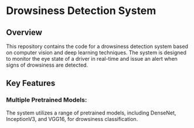 # Drowsiness Detection System
## Overview
  This repository contains the code for a drowsiness detection system based on computer vision and deep learning techniques. The system is designed to monitor the eye state of a driver in     real-time and issue an alert when signs of drowsiness are detected.
## Key Features
### Multiple Pretrained Models: 
The system utilizes a range of pretrained models, including DenseNet, InceptionV3, and VGG16, for drowsiness classification.

